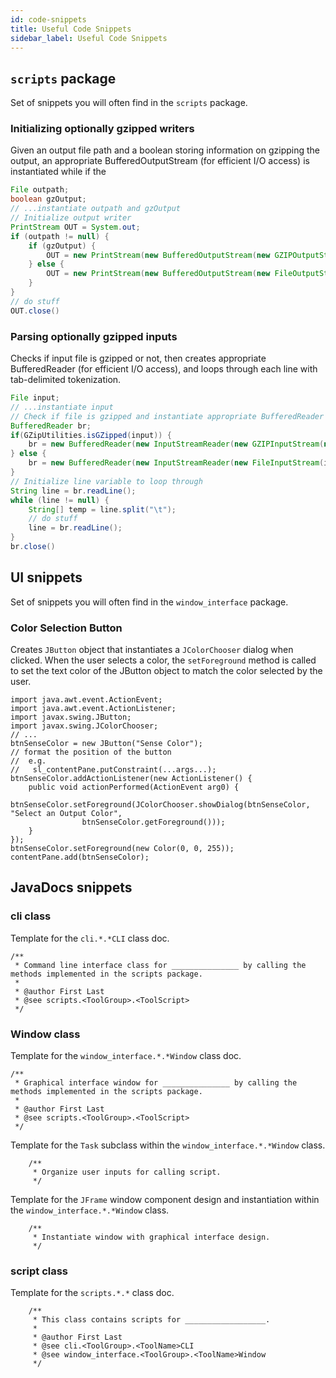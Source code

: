 ```yaml
---
id: code-snippets
title: Useful Code Snippets
sidebar_label: Useful Code Snippets
---
```


## `scripts` package
Set of snippets you will often find in the `scripts` package.

### Initializing optionally gzipped writers

Given an output file path and a boolean storing information on gzipping the output, an appropriate BufferedOutputStream (for efficient I/O access) is instantiated while if the

```java
File outpath;
boolean gzOutput;
// ...instantiate outpath and gzOutput
// Initialize output writer
PrintStream OUT = System.out;
if (outpath != null) {
	if (gzOutput) {
		OUT = new PrintStream(new BufferedOutputStream(new GZIPOutputStream(new FileOutputStream(outpath))));
	} else {
		OUT = new PrintStream(new BufferedOutputStream(new FileOutputStream(outpath)));
	}
}
// do stuff
OUT.close()
```

### Parsing optionally gzipped inputs

Checks if input file is gzipped or not, then creates appropriate BufferedReader (for efficient I/O access), and loops through each line with tab-delimited tokenization.
```java
File input;
// ...instantiate input
// Check if file is gzipped and instantiate appropriate BufferedReader
BufferedReader br;
if(GZipUtilities.isGZipped(input)) {
	br = new BufferedReader(new InputStreamReader(new GZIPInputStream(new FileInputStream(input)), "UTF-8"));
} else {
	br = new BufferedReader(new InputStreamReader(new FileInputStream(input), "UTF-8"));
}
// Initialize line variable to loop through
String line = br.readLine();
while (line != null) {
	String[] temp = line.split("\t");
	// do stuff
	line = br.readLine();
}
br.close()
```

## UI snippets
Set of snippets you will often find in the `window_interface` package.

### Color Selection Button
Creates `JButton` object that instantiates a `JColorChooser` dialog when clicked. When the user selects a color, the `setForeground` method is called to set the text color of the JButton object to match the color selected by  the user.

```
import java.awt.event.ActionEvent;
import java.awt.event.ActionListener;
import javax.swing.JButton;
import javax.swing.JColorChooser;
// ...
btnSenseColor = new JButton("Sense Color");
// format the position of the button
//  e.g.
//   sl_contentPane.putConstraint(...args...);
btnSenseColor.addActionListener(new ActionListener() {
	public void actionPerformed(ActionEvent arg0) {
		btnSenseColor.setForeground(JColorChooser.showDialog(btnSenseColor, "Select an Output Color",
				btnSenseColor.getForeground()));
	}
});
btnSenseColor.setForeground(new Color(0, 0, 255));
contentPane.add(btnSenseColor);
```

## JavaDocs snippets

### cli class

Template for the `cli.*.*CLI` class doc.
```
/**
 * Command line interface class for _______________ by calling the methods implemented in the scripts package.
 *
 * @author First Last
 * @see scripts.<ToolGroup>.<ToolScript>
 */
```

### Window class

Template for the `window_interface.*.*Window` class doc.
```
/**
 * Graphical interface window for _______________ by calling the methods implemented in the scripts package.
 *
 * @author First Last
 * @see scripts.<ToolGroup>.<ToolScript>
 */
```

Template for the `Task` subclass within the `window_interface.*.*Window` class.
```
	/**
	 * Organize user inputs for calling script.
	 */
```

Template for the `JFrame` window component design and instantiation within the `window_interface.*.*Window` class.
```
	/**
	 * Instantiate window with graphical interface design.
	 */
```

### script class
Template for the `scripts.*.*` class doc.
```
	/**
	 * This class contains scripts for __________________.
	 *
	 * @author First Last
	 * @see cli.<ToolGroup>.<ToolName>CLI
	 * @see window_interface.<ToolGroup>.<ToolName>Window
	 */
